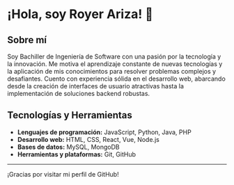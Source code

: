 # ¡Hola, soy Royer Ariza! 👋

## Sobre mí
Soy Bachiller de Ingeniería de Software con una pasión por la tecnología y la innovación. Me motiva el aprendizaje constante de nuevas tecnologías y la aplicación de mis conocimientos para resolver problemas complejos y desafiantes. Cuento con experiencia sólida en el desarrollo web, abarcando desde la creación de interfaces de usuario atractivas hasta la implementación de soluciones backend robustas.

## Tecnologías y Herramientas
- **Lenguajes de programación:** JavaScript, Python, Java, PHP
- **Desarrollo web:** HTML, CSS, React, Vue, Node.js
- **Bases de datos:** MySQL, MongoDB
- **Herramientas y plataformas:** Git, GitHub

---

¡Gracias por visitar mi perfil de GitHub!
